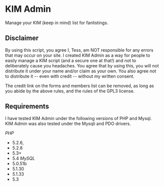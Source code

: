 # KIM Admin
Manage your KIM (keep in mind) list for fanlistings.

## Disclaimer
By using this script, you agree I, Tess, am NOT responsible for any errors that may occur on your site. I created KIM Admin as a way for people to easily manage a KIM script (and a secure one at that!) and not to deliberately cause you headaches. You agree that by using this, you will not distribute it under your name and/or claim as your own. You also agree not to distribute it -- even with credit -- without my written consent.

The credit link on the forms and members list can be removed, as long as you abide by the above rules, and the rules of the GPL3 license.

## Requirements
I have tested KIM Admin under the following versions of PHP and Mysql. KIM Admin was also tested under the Mysqli and PDO drivers.

*PHP* 
* 5.2.6,
* 5.2.8
* 5.3+
* 5.4
*MySQL* 
* 5.0.51b
* 5.1.30
* 5.1.33
* 5.3
